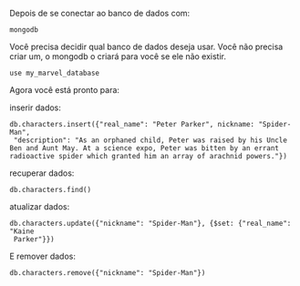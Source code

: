 
Depois de se conectar ao banco de dados com:

```
mongodb
```


Você precisa decidir qual banco de dados deseja usar. Você não precisa criar um, o mongodb o criará para você se ele não existir.
```
use my_marvel_database
```


Agora você está pronto para:

inserir dados:
```
db.characters.insert({"real_name": "Peter Parker", nickname: "Spider-Man",
 "description": "As an orphaned child, Peter was raised by his Uncle Ben and Aunt May. At a science expo, Peter was bitten by an errant radioactive spider which granted him an array of arachnid powers."})
 ```

recuperar dados:
```
db.characters.find()
```

atualizar dados:
```
db.characters.update({"nickname": "Spider-Man"}, {$set: {"real_name": "Kaine
 Parker"}})
 ```

E remover dados:
```
db.characters.remove({"nickname": "Spider-Man"})
```
